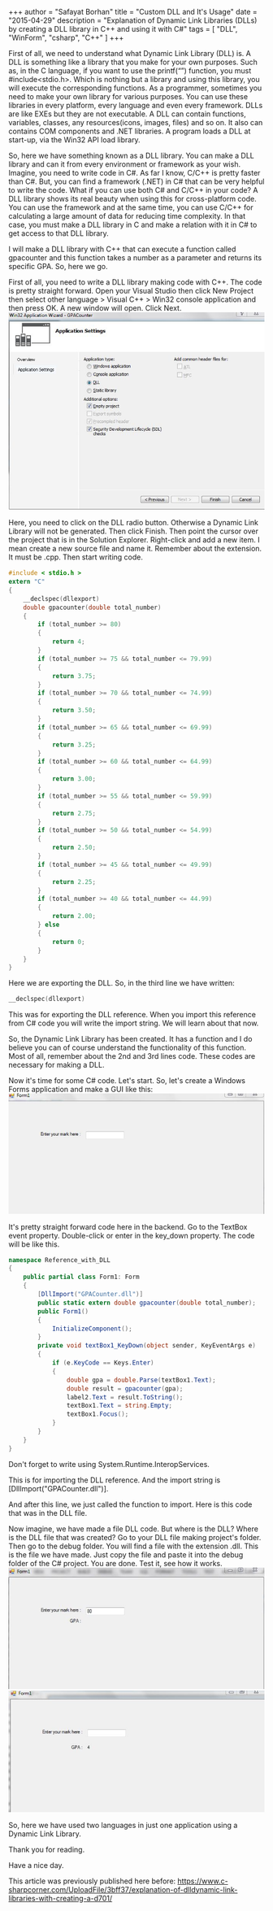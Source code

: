 +++
author = "Safayat Borhan"
title = "Custom DLL and It's Usage"
date = "2015-04-29"
description = "Explanation of Dynamic Link Libraries (DLLs) by creating a DLL library in C++ and using it with C#"
tags = [
    "DLL",
    "WinForm",
    "csharp",
    "C++"
]
+++

First of all, we need to understand what Dynamic Link Library (DLL) is. A DLL is something like a library that you make for your own purposes. Such as, in the C language, if you want to use the printf(“”) function, you must #include<stdio.h>. Which is nothing but a library and using this library, you will execute the corresponding functions. As a programmer, sometimes you need to make your own library for various purposes. You can use these libraries in every platform, every language and even every framework. DLLs are like EXEs but they are not executable. A DLL can contain functions, variables, classes, any resources(icons, images, files) and so on. It also can contains COM components and .NET libraries. A program loads a DLL at start-up, via the Win32 API load library.

So, here we have something known as a DLL library. You can make a DLL library and can it from every environment or framework as your wish. Imagine, you need to write code in C#. As far I know, C/C++ is pretty faster than C#. But, you can find a framework (.NET) in C# that can be very helpful to write the code. What if you can use both C# and C/C++ in your code? A DLL library shows its real beauty when using this for cross-platform code. You can use the framework and at the same time, you can use C/C++ for calculating a large amount of data for reducing time complexity. In that case, you must make a DLL library in C and make a relation with it in C# to get access to that DLL library.

I will make a DLL library with C++ that can execute a function called gpacounter and this function takes a number as a parameter and returns its specific GPA. So, here we go.

First of all, you need to write a DLL library making code with C++. The code is pretty straight forward. Open your Visual Studio then click New Project then select other language > Visual C++ > Win32 console application and then press OK. A new window will open. Click Next.
![](a1.JPG "")

Here, you need to click on the DLL radio button. Otherwise a Dynamic Link Library will not be generated. Then click Finish. Then point the cursor over the project that is in the Solution Explorer. Right-click and add a new item. I mean create a new source file and name it. Remember about the extension. It must be .cpp. Then start writing code.
```C
#include < stdio.h >  
extern "C"  
{  
    __declspec(dllexport)  
    double gpacounter(double total_number)  
    {  
        if (total_number >= 80)  
        {  
            return 4;  
        }  
        if (total_number >= 75 && total_number <= 79.99)  
        {  
            return 3.75;  
        }  
        if (total_number >= 70 && total_number <= 74.99)  
        {  
            return 3.50;  
        }  
        if (total_number >= 65 && total_number <= 69.99)  
        {  
            return 3.25;  
        }  
        if (total_number >= 60 && total_number <= 64.99)  
        {  
            return 3.00;  
        }  
        if (total_number >= 55 && total_number <= 59.99)  
        {  
            return 2.75;  
        }  
        if (total_number >= 50 && total_number <= 54.99)  
        {  
            return 2.50;  
        }  
        if (total_number >= 45 && total_number <= 49.99)  
        {  
            return 2.25;  
        }  
        if (total_number >= 40 && total_number <= 44.99)  
        {  
            return 2.00;  
        } else  
        {  
            return 0;  
        }  
    }  
} 
```

Here we are exporting the DLL. So, in the third line we have written:
```C
__declspec(dllexport) 
```

This was for exporting the DLL reference. When you import this reference from C# code you will write the import string. We will learn about that now.

So, the Dynamic Link Library has been created. It has a function and I do believe you can of course understand the functionality of this function. Most of all, remember about the 2nd and 3rd lines code. These codes are necessary for making a DLL.

Now it's time for some C# code. Let's start. So, let's create a Windows Forms application and make a GUI like this:
![](a2.JPG "")

It's pretty straight forward code here in the backend. Go to the TextBox event property. Double-click or enter in the key_down property. The code will be like this.

```csharp
namespace Reference_with_DLL  
{  
    public partial class Form1: Form  
    {  
        [DllImport("GPACounter.dll")]  
        public static extern double gpacounter(double total_number);  
        public Form1()  
        {  
            InitializeComponent();  
        }  
        private void textBox1_KeyDown(object sender, KeyEventArgs e)  
        {  
            if (e.KeyCode == Keys.Enter)  
            {  
                double gpa = double.Parse(textBox1.Text);  
                double result = gpacounter(gpa);  
                label2.Text = result.ToString();  
                textBox1.Text = string.Empty;  
                textBox1.Focus();  
            }  
        }  
    }  
}
```

Don't forget to write using System.Runtime.InteropServices.

This is for importing the DLL reference. And the import string is [DllImport("GPACounter.dll")].

And after this line, we just called the function to import. Here is this code that was in the DLL file.

Now imagine, we have made a file DLL code. But where is the DLL? Where is the DLL file that was created? Go to your DLL file making project's folder. Then go to the debug folder. You will find a file with the extension .dll. This is the file we have made. Just copy the file and paste it into the debug folder of the C# project. You are done. Test it, see how it works.
![](a3.JPG "")
![](a4.JPG "")

So, here we have used two languages in just one application using a Dynamic Link Library.

Thank you for reading.

Have a nice day.

This article was previously published here before: https://www.c-sharpcorner.com/UploadFile/3bff37/explanation-of-dlldynamic-link-libraries-with-creating-a-d701/
